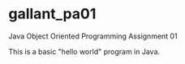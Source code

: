 # gallant_pa01
Java Object Oriented Programming Assignment 01

This is a basic "hello world" program in Java. 
